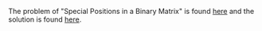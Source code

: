 The problem of "Special Positions in a Binary Matrix" is found [here](https://leetcode.com/problems/special-positions-in-a-binary-matrix/) and the solution is found [here](https://github.com/aurimas13/Solutions-To-Problems/blob/main/LeetCode/Python%20Solutions/Special%20Positions%20in%20a%20Binary%20Matrix/special.py).